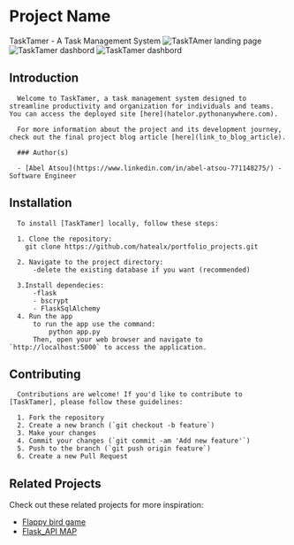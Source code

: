 # Project Name

  TaskTamer - A Task Management System
   ![TaskTAmer landing page](https://imgur.com/dqh6DCI)
   ![TaskTamer dashbord](https://imgur.com/dqh6DCI)
   ![TaskTamer dashbord](https://imgur.com/undefined)
    

## Introduction

      Welcome to TaskTamer, a task management system designed to streamline productivity and organization for individuals and teams. You can access the deployed site [here](hatelor.pythonanywhere.com).
      
      For more information about the project and its development journey, check out the final project blog article [here](link_to_blog_article).
      
      ### Author(s)
      
      - [Abel Atsou](https://www.linkedin.com/in/abel-atsou-771148275/) - Software Engineer

## Installation

      To install [TaskTamer] locally, follow these steps:
      
      1. Clone the repository:
        git clone https://github.com/hatealx/portfolio_projects.git
      
      2. Navigate to the project directory:
          -delete the existing database if you want (recommended)
      
      3.Install dependecies:
          -flask
          - bscrypt
          - FlaskSqlAlchemy
      4. Run the app
          to run the app use the command:
              python app.py
          Then, open your web browser and navigate to `http://localhost:5000` to access the application.


## Contributing

      Contributions are welcome! If you'd like to contribute to [TaskTamer], please follow these guidelines:
      
      1. Fork the repository
      2. Create a new branch (`git checkout -b feature`)
      3. Make your changes
      4. Commit your changes (`git commit -am 'Add new feature'`)
      5. Push to the branch (`git push origin feature`)
      6. Create a new Pull Request





## Related Projects

Check out these related projects for more inspiration:

- [Flappy bird game](https://github.com/hatealx/Flappy_Bird_GAME_ALX_RESEARCH_Project)
- [Flask_API MAP](https://github.com/hatealx/flask_api)
    
        
